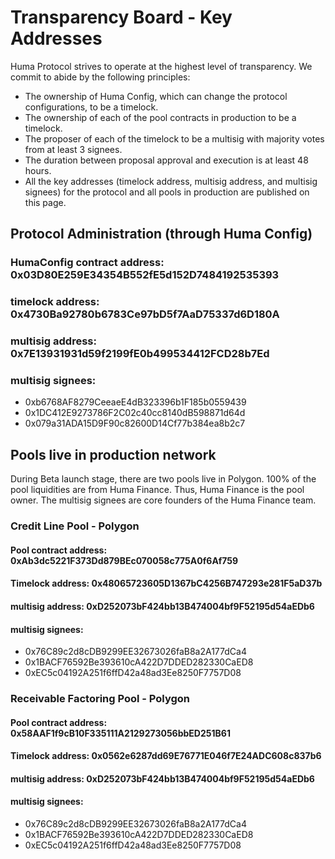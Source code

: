 # Transparency Board - Key Addresses

Huma Protocol strives to operate at the highest level of transparency. We commit to abide by the following principles:

- The ownership of Huma Config, which can change the protocol configurations, to be a timelock.
- The ownership of each of the pool contracts in production to be a timelock.
- The proposer of each of the timelock to be a multisig with majority votes from at least 3 signees.
- The duration between proposal approval and execution is at least 48 hours.
- All the key addresses (timelock address, multisig address, and multisig signees) for the protocol and all pools in production are published on this page.

## Protocol Administration (through Huma Config)

### HumaConfig contract address: 0x03D80E259E34354B552fE5d152D7484192535393

### timelock address: 0x4730Ba92780b6783Ce97bD5f7AaD75337d6D180A

### multisig address: 0x7E13931931d59f2199fE0b499534412FCD28b7Ed

### multisig signees:

- 0xb6768AF8279CeeaeE4dB323396b1F185b0559439
- 0x1DC412E9273786F2C02c40cc8140dB598871d64d
- 0x079a31ADA15D9F90c82600D14Cf77b384ea8b2c7

## Pools live in production network

During Beta launch stage, there are two pools live in Polygon. 100% of the pool liquidities are from Huma Finance. Thus, Huma Finance is the pool owner. The multisig signees are core founders of the Huma Finance team.

### Credit Line Pool - Polygon

#### Pool contract address: 0xAb3dc5221F373Dd879BEc070058c775A0f6Af759

#### Timelock address: 0x48065723605D1367bC4256B747293e281F5aD37b

#### multisig address: 0xD252073bF424bb13B474004bf9F52195d54aEDb6

#### multisig signees:

- 0x76C89c2d8cDB9299EE32673026faB8a2A177dCa4
- 0x1BACF76592Be393610cA422D7DDED282330CaED8
- 0xEC5c04192A251f6ffD42a48ad3Ee8250F7757D08

### Receivable Factoring Pool - Polygon

#### Pool contract address: 0x58AAF1f9cB10F335111A2129273056bbED251B61

#### Timelock address: 0x0562e6287dd69E76771E046f7E24ADC608c837b6

#### multisig address: 0xD252073bF424bb13B474004bf9F52195d54aEDb6

#### multisig signees:

- 0x76C89c2d8cDB9299EE32673026faB8a2A177dCa4
- 0x1BACF76592Be393610cA422D7DDED282330CaED8
- 0xEC5c04192A251f6ffD42a48ad3Ee8250F7757D08

